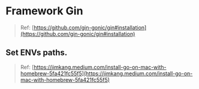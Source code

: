 # Framework Gin

> Ref: [https://github.com/gin-gonic/gin#installation](https://github.com/gin-gonic/gin#installation)

## Set ENVs paths.

> Ref: [https://jimkang.medium.com/install-go-on-mac-with-homebrew-5fa421fc55f5](https://jimkang.medium.com/install-go-on-mac-with-homebrew-5fa421fc55f5)
